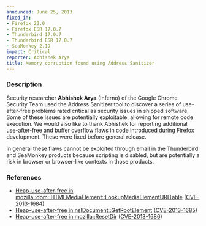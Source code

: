 ```yaml
---
announced: June 25, 2013
fixed_in:
- Firefox 22.0
- Firefox ESR 17.0.7
- Thunderbird 17.0.7
- Thunderbird ESR 17.0.7
- SeaMonkey 2.19
impact: Critical
reporter: Abhishek Arya
title: Memory corruption found using Address Sanitizer
---
```


<h3>Description</h3>

<p>Security researcher <strong>Abhishek Arya</strong> (Inferno) of the Google
Chrome Security Team used the Address Sanitizer tool to discover a series of
use-after-free problems rated critical as security issues in shipped software.
Some of these issues are potentially exploitable, allowing for remote code
execution. We would also like to thank Abhishek for reporting additional
use-after-free and buffer overflow flaws in code introduced during Firefox
development. These were fixed before general release.</p>

<p class="note">In general these flaws cannot be exploited through email in the
Thunderbird and SeaMonkey products because scripting is disabled, but are
potentially a risk in browser or browser-like contexts in those products.</p>

<h3>References</h3>

<ul>
  <li><a href="https://bugzilla.mozilla.org/show_bug.cgi?id=865537">
       Heap-use-after-free in
mozilla::dom::HTMLMediaElement::LookupMediaElementURITable</a> (<a href="http://cve.mitre.org/cgi-bin/cvename.cgi?name=CVE-2013-1684" class="ex-ref">CVE-2013-1684</a>)</li>
  <li><a href="https://bugzilla.mozilla.org/show_bug.cgi?id=871099">
       Heap-use-after-free in nsIDocument::GetRootElement</a> (<a href="http://cve.mitre.org/cgi-bin/cvename.cgi?name=CVE-2013-1685" class="ex-ref">CVE-2013-1685</a>)</li>
  <li><a href="https://bugzilla.mozilla.org/show_bug.cgi?id=876155">
       Heap-use-after-free in mozilla::ResetDir</a> (<a href="http://cve.mitre.org/cgi-bin/cvename.cgi?name=CVE-2013-1686" class="ex-ref">CVE-2013-1686</a>)</li>
</ul>



